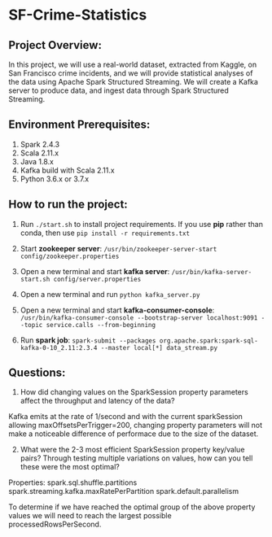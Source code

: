 # SF-Crime-Statistics

## Project Overview:
In this project, we will use a real-world dataset, extracted from Kaggle, on San Francisco crime incidents, and we will provide statistical analyses of the data using Apache Spark Structured Streaming. We will create a Kafka server to produce data, and ingest data through Spark Structured Streaming.

## Environment Prerequisites:

1. Spark 2.4.3
2. Scala 2.11.x
3. Java 1.8.x
4. Kafka build with Scala 2.11.x
5. Python 3.6.x or 3.7.x

## How to run the project:

1. Run `./start.sh` to install project requirements. If you use **pip** rather than conda, then use `pip install -r requirements.txt`

2. Start **zookeeper server**: `/usr/bin/zookeeper-server-start config/zookeeper.properties`

3. Open a new terminal and start **kafka server**: `/usr/bin/kafka-server-start.sh config/server.properties`

4. Open a new terminal and run `python kafka_server.py`

5. Open a new terminal and start **kafka-consumer-console**: `/usr/bin/kafka-consumer-console --bootstrap-server localhost:9091 --topic service.calls --from-beginning`

6. Run **spark job**: `spark-submit --packages org.apache.spark:spark-sql-kafka-0-10_2.11:2.3.4 --master local[*] data_stream.py`

## Questions:
1. How did changing values on the SparkSession property parameters affect the throughput and latency of the data?

Kafka emits at the rate of 1/second and with the current sparkSession allowing maxOffsetsPerTrigger=200, 
changing property parameters will not make a noticeable difference of performace due to the size of the dataset.

2. What were the 2-3 most efficient SparkSession property key/value pairs? Through testing multiple variations on values, how can you tell these were the most optimal?

Properties:
spark.sql.shuffle.partitions
spark.streaming.kafka.maxRatePerPartition
spark.default.parallelism

To determine if we have reached the optimal group of the above property values we will need to reach the largest possible processedRowsPerSecond.
